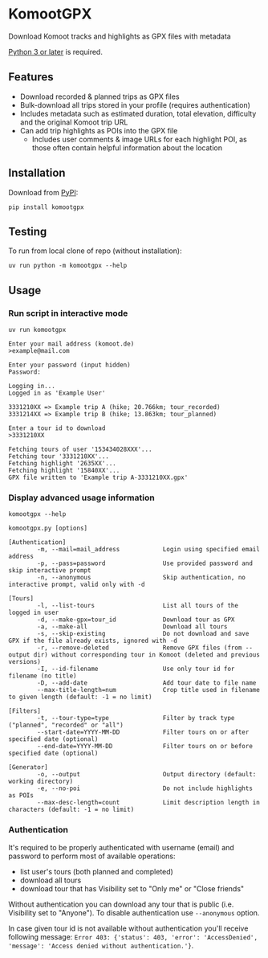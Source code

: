# KomootGPX
Download Komoot tracks and highlights as GPX files with metadata

[Python 3 or later](https://www.python.org/downloads/) is required.

## Features
* Download recorded & planned trips as GPX files
* Bulk-download all trips stored in your profile (requires authentication)
* Includes metadata such as estimated duration, total elevation, difficulty and the original Komoot trip URL
* Can add trip highlights as POIs into the GPX file
  * Includes user comments & image URLs for each highlight POI, as those often contain helpful information about the location


## Installation
Download from [PyPI](https://pypi.org/project/komootgpx/):
```
pip install komootgpx
```

## Testing
To run from local clone of repo (without installation):
```
uv run python -m komootgpx --help
```

## Usage

### Run script in interactive mode
```
uv run komootgpx
```
```
Enter your mail address (komoot.de)
>example@mail.com

Enter your password (input hidden)
Password:

Logging in...
Logged in as 'Example User'

3331210XX => Example trip A (hike; 20.766km; tour_recorded)
3331214XX => Example trip B (hike; 13.863km; tour_planned)

Enter a tour id to download
>3331210XX

Fetching tours of user '153434028XXX'...
Fetching tour '3331210XX'...
Fetching highlight '2635XX'...
Fetching highlight '15840XX'...
GPX file written to 'Example trip A-3331210XX.gpx'
```

### Display advanced usage information
```
komootgpx --help
```
```
komootgpx.py [options]

[Authentication]
        -m, --mail=mail_address            Login using specified email address
        -p, --pass=password                Use provided password and skip interactive prompt
        -n, --anonymous                    Skip authentication, no interactive prompt, valid only with -d

[Tours]
        -l, --list-tours                   List all tours of the logged in user
        -d, --make-gpx=tour_id             Download tour as GPX
        -a, --make-all                     Download all tours
        -s, --skip-existing                Do not download and save GPX if the file already exists, ignored with -d
        -r, --remove-deleted               Remove GPX files (from --output dir) without corresponding tour in Komoot (deleted and previous versions)
        -I, --id-filename                  Use only tour id for filename (no title)
        -D, --add-date                     Add tour date to file name
        --max-title-length=num             Crop title used in filename to given length (default: -1 = no limit)

[Filters]
        -t, --tour-type=type               Filter by track type ("planned", "recorded" or "all")
        --start-date=YYYY-MM-DD            Filter tours on or after specified date (optional)
        --end-date=YYYY-MM-DD              Filter tours on or before specified date (optional)

[Generator]
        -o, --output                       Output directory (default: working directory)
        -e, --no-poi                       Do not include highlights as POIs
        --max-desc-length=count            Limit description length in characters (default: -1 = no limit)
```

### Authentication
It's required to be properly authenticated with username (email) and password to perform most of available operations:
 * list user's tours (both planned and completed)
 * download all tours
 * download tour that has Visibility set to "Only me" or "Close friends"

Without authentication you can download any tour that is public (i.e. Visibility set to "Anyone"). To disable authentication use `--anonymous` option.

In case given tour id is not available without authentication you'll receive following message: `Error 403: {'status': 403, 'error': 'AccessDenied', 'message': 'Access denied without authentication.'}`.

